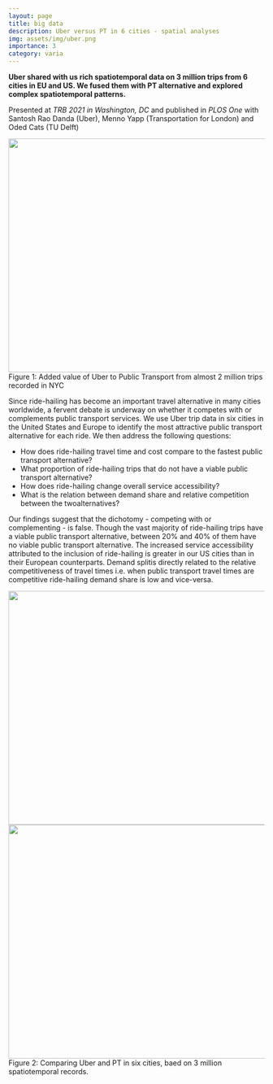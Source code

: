 ```yaml
---
layout: page
title: big data
description: Uber versus PT in 6 cities - spatial analyses
img: assets/img/uber.png
importance: 3
category: varia
---
```



**Uber shared with us rich spatiotemporal data on 3 million trips from 6 cities in EU and US. 
We fused them with PT alternative and explored complex spatiotemporal patterns.**
 
Presented at _TRB 2021 in Washington, DC_ and published  in _PLOS One_ with Santosh Rao Danda (Uber), Menno Yapp (Transportation for London) and Oded Cats (TU Delft)

<center><img src="{{ site.baseurl }}/assets/img/uber.png" height="460" width="630"></center>
<div class="col three caption">
    Figure 1: Added value of Uber to Public Transport from almost 2 million trips recorded in NYC
</div>




Since   ride-hailing   has   become   an   important   travel   alternative   in   many   cities worldwide,   a   fervent   debate   is   underway   on   whether   it   competes   with   or complements public transport  services. We use Uber trip data in six cities in  the United States and Europe to identify the most attractive public transport alternative for  each   ride.  We   then   address  the   following  questions:  
* How  does  ride-hailing travel time and cost compare to the fastest public transport alternative?
* What proportion of ride-hailing trips that do not have a viable public transport alternative?
* How   does     ride-hailing   change   overall   service   accessibility?  
* What   is   the relation   between   demand   share   and   relative   competition   between   the   twoalternatives?

Our findings suggest that  the  dichotomy  -  competing  with  or  complementing  - is false. Though the vast majority of ride-hailing trips have a viable public transport alternative,   between   20%   and   40%   of   them   have   no   viable   public   transport alternative.  The   increased  service   accessibility attributed   to  the   inclusion  of  ride-hailing is greater in our US cities than in their European counterparts. Demand splitis directly related to the relative competitiveness of travel times i.e. when public transport  travel times are competitive ride-hailing demand share  is low and vice-versa.

<center><img src="{{ site.baseurl }}/assets/img/Collage_EU_9.png" height="460" width="630"></center>
<center><img src="{{ site.baseurl }}/assets/img/Collage_US_9.png" height="460" width="630"></center>
<div class="col three caption">
    Figure 2: Comparing Uber and PT in six cities, baed on 3 million spatiotemporal records. 
</div>
